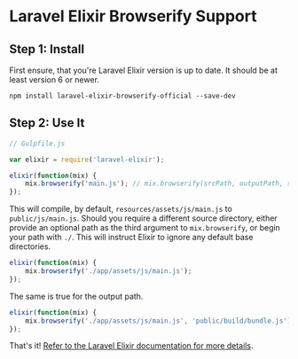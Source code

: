 # Laravel Elixir Browserify Support

## Step 1: Install

First ensure, that you're Laravel Elixir version is up to date. It should be at least version 6 or newer.

```
npm install laravel-elixir-browserify-official --save-dev
```

## Step 2: Use It

```js
// Gulpfile.js

var elixir = require('laravel-elixir');

elixir(function(mix) {
    mix.browserify('main.js'); // mix.browserify(srcPath, outputPath, srcBaseDir, browserifyOptions)
});
```

This will compile, by default, `resources/assets/js/main.js` to `public/js/main.js`. Should you require a different source directory, either provide an optional path as the third argument to `mix.browserify`, or begin your path with `./`. This will instruct Elixir to ignore any default base directories.

```js
elixir(function(mix) {
    mix.browserify('./app/assets/js/main.js');
});
```

The same is true for the output path.

```js
elixir(function(mix) {
    mix.browserify('./app/assets/js/main.js', 'public/build/bundle.js');
});
```

That's it! [Refer to the Laravel Elixir documentation for more details](https://laravel.com/docs/elixir#browserify).

